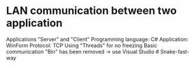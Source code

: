 # LAN communication between two application
Applications "Server" and "Client"
Programming language: C#
Application: WinForm
Protocol: TCP
Using "Threads" for no freezing
Basic communication
"Bin" has been removed -> use Visual Studio # Snake-fast-way
